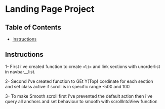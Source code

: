 # Landing Page Project

## Table of Contents

* [Instructions](#instructions)

## Instructions

1- First i've created function to create `<li>` and link sections with unorderlist in navbar__list.

2- Second i've created function to GEt Y(Top) cordinate for each section and set class active if scroll is in specific range  -500 and 100  


3- To make Smooth scroll first i've prevented the default action then i've query all anchors and set behaviour to smooth with scrollIntoView function 